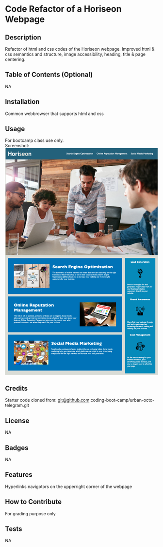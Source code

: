 # Code Refactor of a Horiseon Webpage

## Description

Refactor of html and css codes of the Horiseon webpage. Improved html & css semantics and structure, image accessibility, heading, title & page centering.

## Table of Contents (Optional)
NA

## Installation
Common webbrowser that supports html and css

## Usage
For bootcamp class use only. <br />
Screenshot: <br />
![alt text](/assets/images/Screenshot.png)

## Credits
Starter code cloned from:
git@github.com:coding-boot-camp/urban-octo-telegram.git

## License
NA

## Badges
NA

## Features
Hyperlinks navigotors on the upperright corner of the webpage

## How to Contribute
For grading purpose only

## Tests
NA
